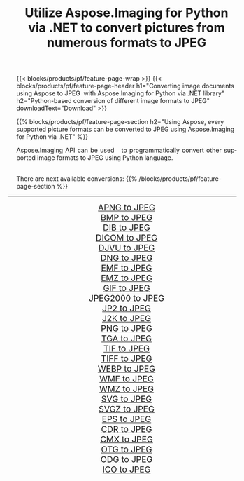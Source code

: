﻿---
title: Utilize Aspose.Imaging for Python via .NET to convert pictures from numerous formats to JPEG 
weight: 3920
url: /python-net/conversion/to/jpeg/ 
lang: en
langdirlevel: 2
locales: zh-hans,ja,it,ru,de,es,fr,nl,id,lt,pl,pt,vi,tr,ko,zh-hant,ar,hi,th,sv,cs,uk,he
description: You can use Aspose.Imaging for Python via .NET library to convert from a variety of formats to JPEG
---

{{< blocks/products/pf/feature-page-wrap >}}
{{< blocks/products/pf/feature-page-header h1="Converting image documents using Aspose to JPEG  with Aspose.Imaging for Python via .NET library" h2="Python-based conversion of different image formats to JPEG" downloadText="Download" >}}


{{% blocks/products/pf/feature-page-section  h2="Using Aspose, every supported picture formats can be converted to JPEG using Aspose.Imaging for Python via .NET" %}}
<p align=justify>Aspose.Imaging API can be used   to programmatically convert other supported image formats to JPEG using Python language.</p>
<br/>
There are next available conversions:
{{% /blocks/products/pf/feature-page-section %}}
<div class="container-fluid productfamilypage bg-gray">
    <div class="convertypes bg-gray agp-content section">
        <div class="container">
		<hr style="margin-left:-20px;"/>
		<div class="row other-converters" style="gap: 10px;font-size: 19px;text-align:center;">
		    <div class='col-md-2 other-converter remove-lp remove-rp'><a href="/imaging/python-net/conversion/apng-to-jpeg/" style="padding:15px;">APNG to JPEG</a></div>
<div class='col-md-2 other-converter remove-lp remove-rp'><a href="/imaging/python-net/conversion/bmp-to-jpeg/" style="padding:15px;">BMP to JPEG</a></div>
<div class='col-md-2 other-converter remove-lp remove-rp'><a href="/imaging/python-net/conversion/dib-to-jpeg/" style="padding:15px;">DIB to JPEG</a></div>
<div class='col-md-2 other-converter remove-lp remove-rp'><a href="/imaging/python-net/conversion/dicom-to-jpeg/" style="padding:15px;">DICOM to JPEG</a></div>
<div class='col-md-2 other-converter remove-lp remove-rp'><a href="/imaging/python-net/conversion/djvu-to-jpeg/" style="padding:15px;">DJVU to JPEG</a></div>
<div class='col-md-2 other-converter remove-lp remove-rp'><a href="/imaging/python-net/conversion/dng-to-jpeg/" style="padding:15px;">DNG to JPEG</a></div>
<div class='col-md-2 other-converter remove-lp remove-rp'><a href="/imaging/python-net/conversion/emf-to-jpeg/" style="padding:15px;">EMF to JPEG</a></div>
<div class='col-md-2 other-converter remove-lp remove-rp'><a href="/imaging/python-net/conversion/emz-to-jpeg/" style="padding:15px;">EMZ to JPEG</a></div>
<div class='col-md-2 other-converter remove-lp remove-rp'><a href="/imaging/python-net/conversion/gif-to-jpeg/" style="padding:15px;">GIF to JPEG</a></div>
<div class='col-md-2 other-converter remove-lp remove-rp'><a href="/imaging/python-net/conversion/jpeg2000-to-jpeg/" style="padding:15px;">JPEG2000 to JPEG</a></div>
<div class='col-md-2 other-converter remove-lp remove-rp'><a href="/imaging/python-net/conversion/jp2-to-jpeg/" style="padding:15px;">JP2 to JPEG</a></div>
<div class='col-md-2 other-converter remove-lp remove-rp'><a href="/imaging/python-net/conversion/j2k-to-jpeg/" style="padding:15px;">J2K to JPEG</a></div>
<div class='col-md-2 other-converter remove-lp remove-rp'><a href="/imaging/python-net/conversion/png-to-jpeg/" style="padding:15px;">PNG to JPEG</a></div>
<div class='col-md-2 other-converter remove-lp remove-rp'><a href="/imaging/python-net/conversion/tga-to-jpeg/" style="padding:15px;">TGA to JPEG</a></div>
<div class='col-md-2 other-converter remove-lp remove-rp'><a href="/imaging/python-net/conversion/tif-to-jpeg/" style="padding:15px;">TIF to JPEG</a></div>
<div class='col-md-2 other-converter remove-lp remove-rp'><a href="/imaging/python-net/conversion/tiff-to-jpeg/" style="padding:15px;">TIFF to JPEG</a></div>
<div class='col-md-2 other-converter remove-lp remove-rp'><a href="/imaging/python-net/conversion/webp-to-jpeg/" style="padding:15px;">WEBP to JPEG</a></div>
<div class='col-md-2 other-converter remove-lp remove-rp'><a href="/imaging/python-net/conversion/wmf-to-jpeg/" style="padding:15px;">WMF to JPEG</a></div>
<div class='col-md-2 other-converter remove-lp remove-rp'><a href="/imaging/python-net/conversion/wmz-to-jpeg/" style="padding:15px;">WMZ to JPEG</a></div>
<div class='col-md-2 other-converter remove-lp remove-rp'><a href="/imaging/python-net/conversion/svg-to-jpeg/" style="padding:15px;">SVG to JPEG</a></div>
<div class='col-md-2 other-converter remove-lp remove-rp'><a href="/imaging/python-net/conversion/svgz-to-jpeg/" style="padding:15px;">SVGZ to JPEG</a></div>
<div class='col-md-2 other-converter remove-lp remove-rp'><a href="/imaging/python-net/conversion/eps-to-jpeg/" style="padding:15px;">EPS to JPEG</a></div>
<div class='col-md-2 other-converter remove-lp remove-rp'><a href="/imaging/python-net/conversion/cdr-to-jpeg/" style="padding:15px;">CDR to JPEG</a></div>
<div class='col-md-2 other-converter remove-lp remove-rp'><a href="/imaging/python-net/conversion/cmx-to-jpeg/" style="padding:15px;">CMX to JPEG</a></div>
<div class='col-md-2 other-converter remove-lp remove-rp'><a href="/imaging/python-net/conversion/otg-to-jpeg/" style="padding:15px;">OTG to JPEG</a></div>
<div class='col-md-2 other-converter remove-lp remove-rp'><a href="/imaging/python-net/conversion/odg-to-jpeg/" style="padding:15px;">ODG to JPEG</a></div>
<div class='col-md-2 other-converter remove-lp remove-rp'><a href="/imaging/python-net/conversion/ico-to-jpeg/" style="padding:15px;">ICO to JPEG</a></div>
                </div>
        </div>
    </div>
</div>
<br/>


